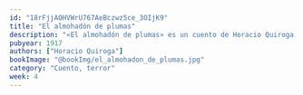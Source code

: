 ```yaml
---
id: "18rFjjAOHVWrU767AeBczwz5ce_3OIjK9"
title: "El almohadón de plumas"
description: "«El almohadón de plumas» es un cuento de Horacio Quiroga que relata la extraña enfermedad de una mujer tras su matrimonio, envuelta en un ambiente sombrío y misterioso. Con un estilo inquietante, el autor mezcla el horror psicológico con lo inexplicable."
pubyear: 1917
authors: ["Horacio Quiroga"]
bookImage: "@bookImg/el_almohadon_de_plumas.jpg"
category: "Cuento, terror"
week: 4
---
```

